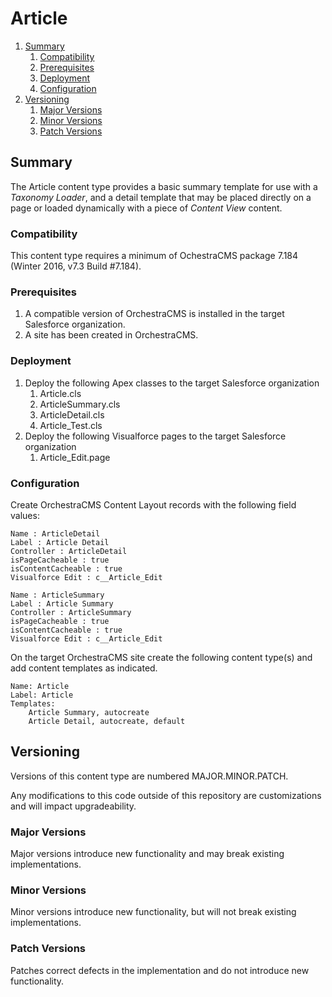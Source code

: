 # Article

<!-- MarkdownTOC depth=3 -->

1. [Summary](#summary)
    1. [Compatibility](#compatibility)
    1. [Prerequisites](#prerequisites)
    1. [Deployment](#deployment)
    1. [Configuration](#configuration)
1. [Versioning](#versioning)
    1. [Major Versions](#major-versions)
    1. [Minor Versions](#minor-versions)
    1. [Patch Versions](#patch-versions)

<!-- /MarkdownTOC -->

<a name="summary"></a>
## Summary

The Article content type provides a basic summary template for use with a *Taxonomy Loader*, and a detail template that may be placed directly on a page or loaded dynamically with a piece of *Content View* content.

<a name="compatibility"></a>
### Compatibility

This content type requires a minimum of OchestraCMS package 7.184 (Winter 2016, v7.3 Build #7.184).

<a name="prerequisites"></a>
### Prerequisites

1. A compatible version of OrchestraCMS is installed in the target Salesforce organization.
2. A site has been created in OrchestraCMS.

<a name="deployment"></a>
### Deployment

1. Deploy the following Apex classes to the target Salesforce organization
    1. Article.cls
    2. ArticleSummary.cls
    3. ArticleDetail.cls
    4. Article_Test.cls
2. Deploy the following Visualforce pages to the target Salesforce organization
    1. Article_Edit.page

<a name="configuration"></a>
### Configuration

Create OrchestraCMS Content Layout records with the following field values:

```
Name : ArticleDetail
Label : Article Detail
Controller : ArticleDetail
isPageCacheable : true
isContentCacheable : true
Visualforce Edit : c__Article_Edit
```

```
Name : ArticleSummary
Label : Article Summary
Controller : ArticleSummary
isPageCacheable : true
isContentCacheable : true
Visualforce Edit : c__Article_Edit
```

On the target OrchestraCMS site create the following content type(s) and add content templates as indicated.

```
Name: Article
Label: Article
Templates:
    Article Summary, autocreate
    Article Detail, autocreate, default
```

<a name="versioning"></a>
## Versioning

Versions of this content type are numbered MAJOR.MINOR.PATCH.

Any modifications to this code outside of this repository are customizations and will impact upgradeability.

<a name="major-versions"></a>
### Major Versions

Major versions introduce new functionality and may break existing implementations.

<a name="minor-versions"></a>
### Minor Versions

Minor versions introduce new functionality, but will not break existing implementations.

<a name="patch-versions"></a>
### Patch Versions

Patches correct defects in the implementation and do not introduce new functionality.

